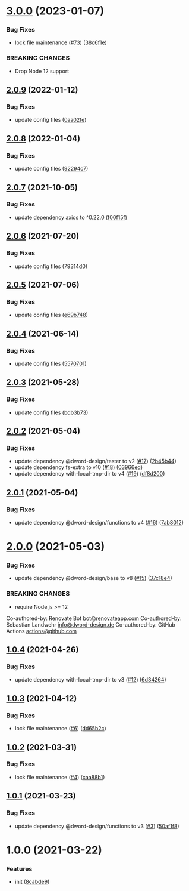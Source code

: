 # [3.0.0](https://github.com/dword-design/nuxt-sourcemaps-abs-sourceroot/compare/v2.0.9...v3.0.0) (2023-01-07)


### Bug Fixes

* lock file maintenance ([#73](https://github.com/dword-design/nuxt-sourcemaps-abs-sourceroot/issues/73)) ([38c6f1e](https://github.com/dword-design/nuxt-sourcemaps-abs-sourceroot/commit/38c6f1e2de786645be490a5a1d914aed41dd3660))


### BREAKING CHANGES

* Drop Node 12 support

## [2.0.9](https://github.com/dword-design/nuxt-sourcemaps-abs-sourceroot/compare/v2.0.8...v2.0.9) (2022-01-12)


### Bug Fixes

* update config files ([0aa02fe](https://github.com/dword-design/nuxt-sourcemaps-abs-sourceroot/commit/0aa02fed2fa2bb83d4628e94151cdb6a2485d55c))

## [2.0.8](https://github.com/dword-design/nuxt-sourcemaps-abs-sourceroot/compare/v2.0.7...v2.0.8) (2022-01-04)


### Bug Fixes

* update config files ([92294c7](https://github.com/dword-design/nuxt-sourcemaps-abs-sourceroot/commit/92294c7a1274527a5f4585f8fa60678e78040e53))

## [2.0.7](https://github.com/dword-design/nuxt-sourcemaps-abs-sourceroot/compare/v2.0.6...v2.0.7) (2021-10-05)


### Bug Fixes

* update dependency axios to ^0.22.0 ([f00f15f](https://github.com/dword-design/nuxt-sourcemaps-abs-sourceroot/commit/f00f15f92818808269cb97d48f715f47c51fbf38))

## [2.0.6](https://github.com/dword-design/nuxt-sourcemaps-abs-sourceroot/compare/v2.0.5...v2.0.6) (2021-07-20)


### Bug Fixes

* update config files ([79314d0](https://github.com/dword-design/nuxt-sourcemaps-abs-sourceroot/commit/79314d02eac2b316068bcd7f657615ea50534db7))

## [2.0.5](https://github.com/dword-design/nuxt-sourcemaps-abs-sourceroot/compare/v2.0.4...v2.0.5) (2021-07-06)


### Bug Fixes

* update config files ([e69b748](https://github.com/dword-design/nuxt-sourcemaps-abs-sourceroot/commit/e69b7489506f8ac2e628da8447274bc52f2010b9))

## [2.0.4](https://github.com/dword-design/nuxt-sourcemaps-abs-sourceroot/compare/v2.0.3...v2.0.4) (2021-06-14)


### Bug Fixes

* update config files ([5570701](https://github.com/dword-design/nuxt-sourcemaps-abs-sourceroot/commit/5570701429adf349cb927e99e8e18beb523988c0))

## [2.0.3](https://github.com/dword-design/nuxt-sourcemaps-abs-sourceroot/compare/v2.0.2...v2.0.3) (2021-05-28)


### Bug Fixes

* update config files ([bdb3b73](https://github.com/dword-design/nuxt-sourcemaps-abs-sourceroot/commit/bdb3b73010eb77fb7c018e8cd25640235124bb36))

## [2.0.2](https://github.com/dword-design/nuxt-sourcemaps-abs-sourceroot/compare/v2.0.1...v2.0.2) (2021-05-04)


### Bug Fixes

* update dependency @dword-design/tester to v2 ([#17](https://github.com/dword-design/nuxt-sourcemaps-abs-sourceroot/issues/17)) ([2b45b44](https://github.com/dword-design/nuxt-sourcemaps-abs-sourceroot/commit/2b45b4455c27e812e31aea3a72437a55a8e736b9))
* update dependency fs-extra to v10 ([#18](https://github.com/dword-design/nuxt-sourcemaps-abs-sourceroot/issues/18)) ([03966ed](https://github.com/dword-design/nuxt-sourcemaps-abs-sourceroot/commit/03966ed500444eaba5f4d7c55d0134d69834b25c))
* update dependency with-local-tmp-dir to v4 ([#19](https://github.com/dword-design/nuxt-sourcemaps-abs-sourceroot/issues/19)) ([df8d200](https://github.com/dword-design/nuxt-sourcemaps-abs-sourceroot/commit/df8d200bca95f211bbc163f739a821ec9da34670))

## [2.0.1](https://github.com/dword-design/nuxt-sourcemaps-abs-sourceroot/compare/v2.0.0...v2.0.1) (2021-05-04)


### Bug Fixes

* update dependency @dword-design/functions to v4 ([#16](https://github.com/dword-design/nuxt-sourcemaps-abs-sourceroot/issues/16)) ([7ab8012](https://github.com/dword-design/nuxt-sourcemaps-abs-sourceroot/commit/7ab801281d2bfcedea3d9cecb46540b7cc5b7653))

# [2.0.0](https://github.com/dword-design/nuxt-sourcemaps-abs-sourceroot/compare/v1.0.4...v2.0.0) (2021-05-03)


### Bug Fixes

* update dependency @dword-design/base to v8 ([#15](https://github.com/dword-design/nuxt-sourcemaps-abs-sourceroot/issues/15)) ([37c18e4](https://github.com/dword-design/nuxt-sourcemaps-abs-sourceroot/commit/37c18e4ad52e9eaad577f04f121e4a3610172aef))


### BREAKING CHANGES

* require Node.js >= 12

Co-authored-by: Renovate Bot <bot@renovateapp.com>
Co-authored-by: Sebastian Landwehr <info@dword-design.de>
Co-authored-by: GitHub Actions <actions@github.com>

## [1.0.4](https://github.com/dword-design/nuxt-sourcemaps-abs-sourceroot/compare/v1.0.3...v1.0.4) (2021-04-26)


### Bug Fixes

* update dependency with-local-tmp-dir to v3 ([#12](https://github.com/dword-design/nuxt-sourcemaps-abs-sourceroot/issues/12)) ([6d34264](https://github.com/dword-design/nuxt-sourcemaps-abs-sourceroot/commit/6d34264378d407a0ec8f17d8cd9303511e240751))

## [1.0.3](https://github.com/dword-design/nuxt-sourcemaps-abs-sourceroot/compare/v1.0.2...v1.0.3) (2021-04-12)


### Bug Fixes

* lock file maintenance ([#6](https://github.com/dword-design/nuxt-sourcemaps-abs-sourceroot/issues/6)) ([dd65b2c](https://github.com/dword-design/nuxt-sourcemaps-abs-sourceroot/commit/dd65b2c7b62d9222acccd086bf51305d86c56a75))

## [1.0.2](https://github.com/dword-design/nuxt-sourcemaps-abs-sourceroot/compare/v1.0.1...v1.0.2) (2021-03-31)


### Bug Fixes

* lock file maintenance ([#4](https://github.com/dword-design/nuxt-sourcemaps-abs-sourceroot/issues/4)) ([caa88b1](https://github.com/dword-design/nuxt-sourcemaps-abs-sourceroot/commit/caa88b1b72a3933c4e28cddcbd702ecb7e5622bd))

## [1.0.1](https://github.com/dword-design/nuxt-sourcemaps-abs-sourceroot/compare/v1.0.0...v1.0.1) (2021-03-23)


### Bug Fixes

* update dependency @dword-design/functions to v3 ([#3](https://github.com/dword-design/nuxt-sourcemaps-abs-sourceroot/issues/3)) ([50af1f8](https://github.com/dword-design/nuxt-sourcemaps-abs-sourceroot/commit/50af1f86a89803b91b6ccfb98131b867b1fffaab))

# 1.0.0 (2021-03-22)


### Features

* init ([8cabde9](https://github.com/dword-design/nuxt-sourcemaps-abs-sourceroot/commit/8cabde9a8014bd2b8a44fe1b6c5b00061224a7b2))
